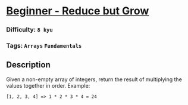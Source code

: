 # [Beginner - Reduce but Grow](codewars.com/kata/57f780909f7e8e3183000078)

### Difficulty: `8 kyu`

### Tags: `Arrays` `Fundamentals`

## Description

Given a non-empty array of integers, return the result of multiplying the values together in order. Example:

```
[1, 2, 3, 4] => 1 * 2 * 3 * 4 = 24
```